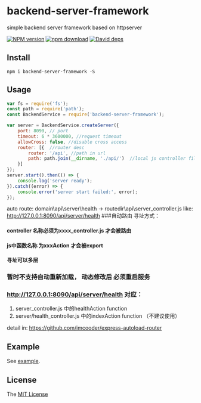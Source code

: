 # backend-server-framework
simple backend server framework based on httpserver

[![NPM version][npm-image]][npm-url]
[![npm download][download-image]][download-url]
[![David deps][david-image]][david-url]

[npm-image]: https://img.shields.io/npm/v/backend-server-framework.svg
[npm-url]: https://npmjs.com/package/backend-server-framework
[download-image]: https://img.shields.io/npm/dm/backend-server-framework.svg
[download-url]: https://npmjs.com/package/backend-server-framework
[david-image]: https://img.shields.io/david/imcooder/backend-server-framework.svg
[david-url]: https://david-dm.org/imcooder/backend-server-framework

## Install

```
npm i backend-server-framework -S
```

## Usage

```js
var fs = require('fs');
const path = require('path');
const BackendService = require('backend-server-framework');

var server = BackendService.createServer({
    port: 8090, // port
    timeout: 6 * 3600000, //request timeout
	allowCross: false, //disable cross access
    router: [{  //router desc
        router: '/api', //path in url
        path: path.join(__dirname, './api/')  //local js controller file: filename must like xxx_controller.js
    }]
});
server.start().then(() => {
    console.log('server ready');
}).catch((error) => {
    console.error('server start failed:', error);
});
```
auto route:
domain\api\server\health -> routedir\api\server_controller.js
like: http://127.0.0.1:8090/api/server/health
###自动路由 寻址方式：
#### controller 名称必须为xxxx_controller.js 才会被路由
#### js中函数名称 为xxxAction 才会被export
#### 寻址可以多层
### 暂时不支持自动重新加载， 动态修改后 必须重启服务
### http://127.0.0.1:8090/api/server/health 对应：
 1. server_controller.js 中的healthAction function
 2. server/health_controller.js 中的indexAction function （不建议使用）

detail in: 
https://github.com/imcooder/express-autoload-router


## Example

See [example](example/).

## License

The [MIT License](LICENSE)
